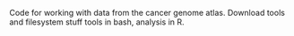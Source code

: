 Code for working with data from the cancer genome atlas. Download tools and filesystem stuff tools in bash, analysis in R.
